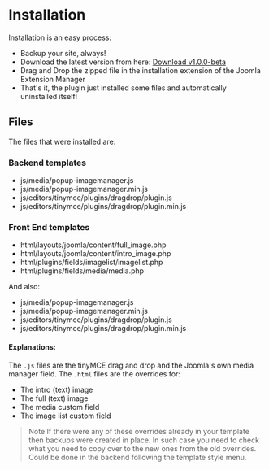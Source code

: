 # Installation

Installation is an easy process:

- Backup your site, always!
- Download the latest version from here: [Download v1.0.0-beta](dist/plg_images_lazy_loading_1.0.0-beta.zip ':ignore')
- Drag and Drop the zipped file in the installation extension of the Joomla Extension Manager
- That's it, the plugin just installed some files and automatically uninstalled itself!

## Files

The files that were installed are:

### Backend templates
-  js/media/popup-imagemanager.js
-  js/media/popup-imagemanager.min.js
-  js/editors/tinymce/plugins/dragdrop/plugin.js
-  js/editors/tinymce/plugins/dragdrop/plugin.min.js

### Front End templates
-  html/layouts/joomla/content/full_image.php
-  html/layouts/joomla/content/intro_image.php
-  html/plugins/fields/imagelist/imagelist.php
-  html/plugins/fields/media/media.php

And also:
-  js/media/popup-imagemanager.js
-  js/media/popup-imagemanager.min.js
-  js/editors/tinymce/plugins/dragdrop/plugin.js
-  js/editors/tinymce/plugins/dragdrop/plugin.min.js

#### Explanations:
The `.js` files are the tinyMCE drag and drop and the Joomla's own media manager field.
The `.html` files are the overrides for:
- The intro (text) image
- The full (text) image
- The media custom field
- The image list custom field

> Note
If there were any of these overrides already in your template then backups were created in place.
In such case you need to check what you need to copy over to the new ones from the old overrides.
Could be done in the backend following the template style menu.
